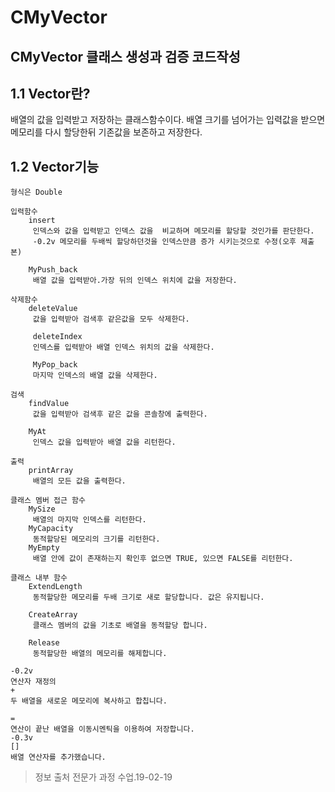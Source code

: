 CMyVector
====================

CMyVector 클래스 생성과 검증 코드작성
-----
1.1 Vector란?
-----
배열의 값을 입력받고 저장하는 클래스함수이다. 배열 크기를 넘어가는 입력값을 받으면 메모리를 다시 할당한뒤 기존값을 보존하고 저장한다.

1.2 Vector기능
-----
    형식은 Double

    입력함수 
        insert
         인덱스와 값을 입력받고 인덱스 값을  비교하며 메모리를 할당할 것인가를 판단한다.
         -0.2v 메모리를 두배씩 할당하던것을 인덱스만큼 증가 시키는것으로 수정(오후 제출본)

        MyPush_back
         배열 값을 입력받아.가장 뒤의 인덱스 위치에 값을 저장한다.

    삭제함수 
        deleteValue
         값을 입력받아 검색후 같은값을 모두 삭제한다.

         deleteIndex
         인덱스를 입력받아 배열 인덱스 위치의 값을 삭제한다.

         MyPop_back
         마지막 인덱스의 배열 값을 삭제한다.

    검색 
        findValue
         값을 입력받아 검색후 같은 값을 콘솔창에 출력한다.

        MyAt
         인덱스 값을 입력받아 배열 값을 리턴한다.
    
    출력 
        printArray
         배열의 모든 값을 출력한다.

    클래스 멤버 접근 함수
        MySize
         배열의 마지막 인덱스를 리턴한다.
        MyCapacity
         동적할당된 메모리의 크기를 리턴한다.
        MyEmpty
         배열 안에 값이 존재하는지 확인후 없으면 TRUE, 있으면 FALSE를 리턴한다.

    클래스 내부 함수
        ExtendLength
         동적할당한 메모리를 두배 크기로 새로 할당합니다. 값은 유지됩니다.
        
        CreateArray
         클래스 멤버의 값을 기초로 배열을 동적할당 합니다.
        
        Release
         동적할당한 배열의 메모리를 해제합니다.
         
    -0.2v
    연산자 재정의 
    +
    두 배열을 새로운 메모리에 복사하고 합칩니다.

    =
    연산이 끝난 배열을 이동시멘틱을 이용하여 저장합니다.
    -0.3v
    []
    배열 연산자를 추가했습니다.





>정보 출처 
>전문가 과정 수업.19-02-19
